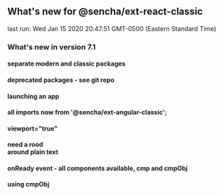## What's new for @sencha/ext-react-classic

last run: Wed Jan 15 2020 20:47:51 GMT-0500 (Eastern Standard Time)

### What's new in version 7.1

#### separate modern and classic packages
#### deprecated packages - see git repo
#### launching an app
####
#### all imports now from '@sencha/ext-angular-classic';
#### viewport="true"
####
#### need a rood <div> around plain text
#### onReady event - all components available, cmp and cmpObj
#### using cmpObj
